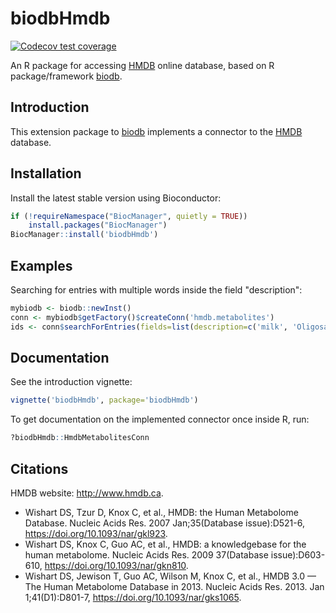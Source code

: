 # biodbHmdb

[![Codecov test coverage](https://codecov.io/gh/pkrog/biodbHmdb/branch/master/graph/badge.svg)](https://codecov.io/gh/pkrog/biodbHmdb?branch=master)

An R package for accessing [HMDB](http://www.hmdb.ca) online database, based on
R package/framework [biodb](https://github.com/pkrog/biodb/).

## Introduction

This extension package to [biodb](https://github.com/pkrog/biodb/) implements a
connector to the [HMDB](http://www.hmdb.ca) database.

## Installation

Install the latest stable version using Bioconductor:
```r
if (!requireNamespace("BiocManager", quietly = TRUE))
    install.packages("BiocManager")
BiocManager::install('biodbHmdb')
```

## Examples

Searching for entries with multiple words inside the field "description":
```r
mybiodb <- biodb::newInst()
conn <- mybiodb$getFactory()$createConn('hmdb.metabolites')
ids <- conn$searchForEntries(fields=list(description=c('milk', 'Oligosaccharide')))
```

## Documentation

See the introduction vignette:
```r
vignette('biodbHmdb', package='biodbHmdb')
```

To get documentation on the implemented connector once inside R, run:
```r
?biodbHmdb::HmdbMetabolitesConn
```

## Citations

HMDB website: <http://www.hmdb.ca>.

 * Wishart DS, Tzur D, Knox C, et al., HMDB: the Human Metabolome Database. Nucleic Acids Res. 2007 Jan;35(Database issue):D521-6, <https://doi.org/10.1093/nar/gkl923>.
 * Wishart DS, Knox C, Guo AC, et al., HMDB: a knowledgebase for the human metabolome. Nucleic Acids Res. 2009 37(Database issue):D603-610, <https://doi.org/10.1093/nar/gkn810>.
 * Wishart DS, Jewison T, Guo AC, Wilson M, Knox C, et al., HMDB 3.0 — The Human Metabolome Database in 2013. Nucleic Acids Res. 2013. Jan 1;41(D1):D801-7, <https://doi.org/10.1093/nar/gks1065>.

